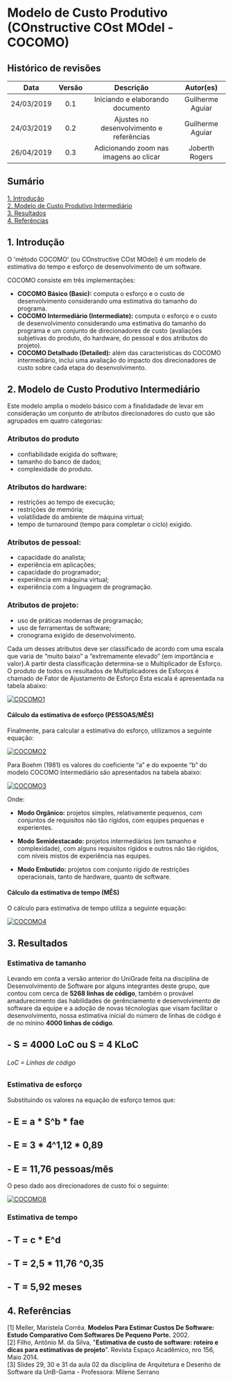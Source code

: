 # Modelo de Custo Produtivo (COnstructive COst MOdel - COCOMO)

## Histórico de revisões
|   Data   |  Versão  |        Descrição       |          Autor(es)          |
|:--------:|:--------:|:----------------------:|:---------------------------:|
|24/03/2019|   0.1    | Iniciando e elaborando documento     |   Guilherme Aguiar  |
|24/03/2019|   0.2    | Ajustes no desenvolvimento e referências       |   Guilherme Aguiar  |
| 26/04/2019 | 0.3 | Adicionando zoom nas imagens ao clicar | Joberth Rogers |


## Sumário
[1. Introdução](#1-introducao) <br>
[2. Modelo de Custo Produtivo Intermediário](#2-modelo-de-custo-produtivo-intermediario) <br>
[3. Resultados](#3-resultados) <br>
[4. Referências](#4-referencias)

## 1. Introdução
O 'método COCOMO' (ou COnstructive COst MOdel) é um modelo de estimativa do tempo e esforço de desenvolvimento de um software.

COCOMO consiste em três implementações: 

- **COCOMO Básico (Basic):** computa o esforço e o custo de desenvolvimento considerando
uma estimativa do tamanho do programa.
- **COCOMO Intermediário (Intermediate):** computa o esforço e o custo de
desenvolvimento considerando uma estimativa do tamanho do programa e um conjunto de
direcionadores de custo (avaliações subjetivas do produto, do hardware, do pessoal e dos
atributos do projeto).
- **COCOMO Detalhado (Detailed):** além das características do COCOMO intermediário,
inclui uma avaliação do impacto dos direcionadores de custo sobre cada etapa do
desenvolvimento.

## 2. Modelo de Custo Produtivo Intermediário

Este modelo amplia o modelo básico com a finalidadade de levar em consideração um
conjunto de atributos direcionadores do custo que são agrupados em quatro categorias:

### **Atributos do produto**
- confiabilidade exigida do software;
- tamanho do banco de dados;
- complexidade do produto.
### **Atributos do hardware:**
- restrições ao tempo de execução;
- restrições de memória;
- volatilidade do ambiente de máquina virtual;
- tempo de turnaround (tempo para completar o ciclo) exigido.
### **Atributos de pessoal:**
- capacidade do analista;
- experiência em aplicações;
- capacidade do programador;
- experiência em máquina virtual;
- experiência com a linguagem de programação.
### **Atributos de projeto:**
- uso de práticas modernas de programação;
- uso de ferramentas de software;
- cronograma exigido de desenvolvimento.

Cada um desses atributos deve ser classificado de acordo com uma escala que varia de “muito
baixo” a “extremamente elevado” (em importância e valor).A partir desta classificação determina-se o Multiplicador de Esforço. O produto de todos os resultados de Multiplicadores
de Esforços é chamado de Fator de Ajustamento de Esforço Esta escala é apresentada na
tabela abaixo: 

[![COCOMO1](img/GuilhermeAguiarCOCOMO1.png)](img/GuilhermeAguiarCOCOMO1.png)

#### Cálculo da estimativa de esforço (PESSOAS/MÊS)

Finalmente, para  calcular a estimativa do esforço, utilizamos a seguinte equação:

[![COCOMO2](img/GuilhermeAguiarCOCOMO2.png)](img/GuilhermeAguiarCOCOMO2.png)

Para Boehm (1981) os valores do coeficiente “a” e do expoente “b” do modelo COCOMO
Intermediário são apresentados na tabela abaixo:

[![COCOMO3](img/GuilhermeAguiarCOCOMO5.png)](img/GuilhermeAguiarCOCOMO5.png)

Onde: 

- **Modo Orgânico:** projetos simples, relativamente pequenos, com conjuntos de requisitos
não tão rígidos, com equipes pequenas e experientes.

- **Modo Semidestacado:** projetos intermediários (em tamanho e complexidade), com alguns
requisitos rígidos e outros não tão rígidos, com níveis mistos de experiência nas equipes.

- **Modo Embutido:** projetos com conjunto rígido de restrições operacionais, tanto de
hardware, quanto de software.

#### Cálculo da estimativa de tempo (MÊS)

O cálculo para estimativa de tempo utiliza a seguinte equação:

[![COCOMO4](img/GuilhermeAguiarCOCOMO4.png)](img/GuilhermeAguiarCOCOMO4.png)

## 3. Resultados
### Estimativa de tamanho

Levando em conta a versão anterior do UniGrade feita na disciplina de Desenvolvimento de Software por alguns integrantes deste grupo, que contou com cerca de **5268 linhas de código**, também o provável amadurecimento das habilidades de gerênciamento e desenvolvimento de software da equipe e a adoção de novas técnologias que visam facilitar o desenvolvimento, nossa estimativa inicial do número de linhas de código é de no mínino **4000 linhas de código**. 

## - S = 4000 LoC ou S = 4 KLoC
###### LoC = Linhas de código


### Estimativa de esforço

Substituindo os valores na equação de esforço temos que:

## - E = a * S^b * fae
## - E = 3 * 4^1,12 * 0,89
## - E = 11,76 pessoas/mês

O peso dado aos direcionadores de custo foi o seguinte:

[![COCOMO8](img/GuilhermeAguiarCOCOMO8.png)](img/GuilhermeAguiarCOCOMO8.png)



### Estimativa de tempo

## - T = c * E^d
## - T = 2,5 * 11,76 ^0,35
## - T = 5,92 meses 


## 4. Referências

[1] Meller, Maristela Corrêa. **Modelos Para Estimar Custos De Software: Estudo Comparativo Com Softwares De Pequeno Porte.** 2002.  <br>
[2] Filho, Antônio M. da Silva, "**Estimativa de custo de software: roteiro e dicas para estimativas de projeto**". Revista Espaço Acadêmico, nro 156, Maio 2014.<br>
[3] Slides 29, 30 e 31 da aula 02 da disciplina de Arquitetura e Desenho de Software da UnB-Gama - Professora: Milene Serrano <br>



